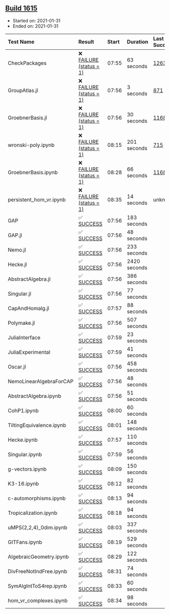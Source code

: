 ## [Build 1615](https://oscarci.mathematik.uni-kl.de/job/oscar-stable/1615/)

* Started on: 2021-01-31
* Ended on: 2021-01-31

| Test Name    | Result | Start | Duration | Last Success | First Failure |
|:-------------|:-------|:------|:---------|:-------------|:--------------|
| CheckPackages | ❌ [FAILURE (status = 1)](https://oscarci.mathematik.uni-kl.de/job/oscar-stable/1615/artifact/logs/build-1615/CheckPackages.log) | 07:55 | 63 seconds | [1263](https://oscarci.mathematik.uni-kl.de/job/oscar-stable/1263/) | [1264](https://oscarci.mathematik.uni-kl.de/job/oscar-stable/1264/) |
| GroupAtlas.jl | ❌ [FAILURE (status = 1)](https://oscarci.mathematik.uni-kl.de/job/oscar-stable/1615/artifact/logs/build-1615/GroupAtlas.jl.log) | 07:56 | 3 seconds | [871](https://oscarci.mathematik.uni-kl.de/job/oscar-stable/871/) | [872](https://oscarci.mathematik.uni-kl.de/job/oscar-stable/872/) |
| GroebnerBasis.jl | ❌ [FAILURE (status = 1)](https://oscarci.mathematik.uni-kl.de/job/oscar-stable/1615/artifact/logs/build-1615/GroebnerBasis.jl.log) | 07:56 | 30 seconds | [1168](https://oscarci.mathematik.uni-kl.de/job/oscar-stable/1168/) | [1169](https://oscarci.mathematik.uni-kl.de/job/oscar-stable/1169/) |
| wronski-poly.ipynb | ❌ [FAILURE (status = 1)](https://oscarci.mathematik.uni-kl.de/job/oscar-stable/1615/artifact/logs/build-1615/wronski-poly.ipynb.log) | 08:15 | 201 seconds | [715](https://oscarci.mathematik.uni-kl.de/job/oscar-stable/715/) | [716](https://oscarci.mathematik.uni-kl.de/job/oscar-stable/716/) |
| GroebnerBasis.ipynb | ❌ [FAILURE (status = 1)](https://oscarci.mathematik.uni-kl.de/job/oscar-stable/1615/artifact/logs/build-1615/GroebnerBasis.ipynb.log) | 08:28 | 66 seconds | [1168](https://oscarci.mathematik.uni-kl.de/job/oscar-stable/1168/) | [1169](https://oscarci.mathematik.uni-kl.de/job/oscar-stable/1169/) |
| persistent_hom_vr.ipynb | ❌ [FAILURE (status = 1)](https://oscarci.mathematik.uni-kl.de/job/oscar-stable/1615/artifact/logs/build-1615/persistent_hom_vr.ipynb.log) | 08:35 | 14 seconds | unknown | unknown |
| GAP | ✅ [SUCCESS](https://oscarci.mathematik.uni-kl.de/job/oscar-stable/1615/artifact/logs/build-1615/GAP.log) | 07:56 | 183 seconds |  |  |
| GAP.jl | ✅ [SUCCESS](https://oscarci.mathematik.uni-kl.de/job/oscar-stable/1615/artifact/logs/build-1615/GAP.jl.log) | 07:56 | 48 seconds |  |  |
| Nemo.jl | ✅ [SUCCESS](https://oscarci.mathematik.uni-kl.de/job/oscar-stable/1615/artifact/logs/build-1615/Nemo.jl.log) | 07:56 | 233 seconds |  |  |
| Hecke.jl | ✅ [SUCCESS](https://oscarci.mathematik.uni-kl.de/job/oscar-stable/1615/artifact/logs/build-1615/Hecke.jl.log) | 07:56 | 2420 seconds |  |  |
| AbstractAlgebra.jl | ✅ [SUCCESS](https://oscarci.mathematik.uni-kl.de/job/oscar-stable/1615/artifact/logs/build-1615/AbstractAlgebra.jl.log) | 07:56 | 386 seconds |  |  |
| Singular.jl | ✅ [SUCCESS](https://oscarci.mathematik.uni-kl.de/job/oscar-stable/1615/artifact/logs/build-1615/Singular.jl.log) | 07:56 | 77 seconds |  |  |
| CapAndHomalg.jl | ✅ [SUCCESS](https://oscarci.mathematik.uni-kl.de/job/oscar-stable/1615/artifact/logs/build-1615/CapAndHomalg.jl.log) | 07:57 | 88 seconds |  |  |
| Polymake.jl | ✅ [SUCCESS](https://oscarci.mathematik.uni-kl.de/job/oscar-stable/1615/artifact/logs/build-1615/Polymake.jl.log) | 07:56 | 507 seconds |  |  |
| JuliaInterface | ✅ [SUCCESS](https://oscarci.mathematik.uni-kl.de/job/oscar-stable/1615/artifact/logs/build-1615/JuliaInterface.log) | 07:59 | 23 seconds |  |  |
| JuliaExperimental | ✅ [SUCCESS](https://oscarci.mathematik.uni-kl.de/job/oscar-stable/1615/artifact/logs/build-1615/JuliaExperimental.log) | 07:59 | 41 seconds |  |  |
| Oscar.jl | ✅ [SUCCESS](https://oscarci.mathematik.uni-kl.de/job/oscar-stable/1615/artifact/logs/build-1615/Oscar.jl.log) | 07:56 | 458 seconds |  |  |
| NemoLinearAlgebraForCAP | ✅ [SUCCESS](https://oscarci.mathematik.uni-kl.de/job/oscar-stable/1615/artifact/logs/build-1615/NemoLinearAlgebraForCAP.log) | 07:56 | 48 seconds |  |  |
| AbstractAlgebra.ipynb | ✅ [SUCCESS](https://oscarci.mathematik.uni-kl.de/job/oscar-stable/1615/artifact/logs/build-1615/AbstractAlgebra.ipynb.log) | 07:56 | 51 seconds |  |  |
| CohP1.ipynb | ✅ [SUCCESS](https://oscarci.mathematik.uni-kl.de/job/oscar-stable/1615/artifact/logs/build-1615/CohP1.ipynb.log) | 08:00 | 60 seconds |  |  |
| TiltingEquivalence.ipynb | ✅ [SUCCESS](https://oscarci.mathematik.uni-kl.de/job/oscar-stable/1615/artifact/logs/build-1615/TiltingEquivalence.ipynb.log) | 08:01 | 148 seconds |  |  |
| Hecke.ipynb | ✅ [SUCCESS](https://oscarci.mathematik.uni-kl.de/job/oscar-stable/1615/artifact/logs/build-1615/Hecke.ipynb.log) | 07:57 | 110 seconds |  |  |
| Singular.ipynb | ✅ [SUCCESS](https://oscarci.mathematik.uni-kl.de/job/oscar-stable/1615/artifact/logs/build-1615/Singular.ipynb.log) | 07:59 | 56 seconds |  |  |
| g-vectors.ipynb | ✅ [SUCCESS](https://oscarci.mathematik.uni-kl.de/job/oscar-stable/1615/artifact/logs/build-1615/g-vectors.ipynb.log) | 08:09 | 150 seconds |  |  |
| K3-16.ipynb | ✅ [SUCCESS](https://oscarci.mathematik.uni-kl.de/job/oscar-stable/1615/artifact/logs/build-1615/K3-16.ipynb.log) | 08:12 | 82 seconds |  |  |
| c-automorphisms.ipynb | ✅ [SUCCESS](https://oscarci.mathematik.uni-kl.de/job/oscar-stable/1615/artifact/logs/build-1615/c-automorphisms.ipynb.log) | 08:13 | 94 seconds |  |  |
| Tropicalization.ipynb | ✅ [SUCCESS](https://oscarci.mathematik.uni-kl.de/job/oscar-stable/1615/artifact/logs/build-1615/Tropicalization.ipynb.log) | 08:18 | 94 seconds |  |  |
| uMPS(2,2,4)_0dim.ipynb | ✅ [SUCCESS](https://oscarci.mathematik.uni-kl.de/job/oscar-stable/1615/artifact/logs/build-1615/uMPS-2-2-4-_0dim.ipynb.log) | 08:03 | 337 seconds |  |  |
| GITFans.ipynb | ✅ [SUCCESS](https://oscarci.mathematik.uni-kl.de/job/oscar-stable/1615/artifact/logs/build-1615/GITFans.ipynb.log) | 08:19 | 529 seconds |  |  |
| AlgebraicGeometry.ipynb | ✅ [SUCCESS](https://oscarci.mathematik.uni-kl.de/job/oscar-stable/1615/artifact/logs/build-1615/AlgebraicGeometry.ipynb.log) | 08:29 | 122 seconds |  |  |
| DivFreeNotIndFree.ipynb | ✅ [SUCCESS](https://oscarci.mathematik.uni-kl.de/job/oscar-stable/1615/artifact/logs/build-1615/DivFreeNotIndFree.ipynb.log) | 08:31 | 74 seconds |  |  |
| SymAlgIntToS4rep.ipynb | ✅ [SUCCESS](https://oscarci.mathematik.uni-kl.de/job/oscar-stable/1615/artifact/logs/build-1615/SymAlgIntToS4rep.ipynb.log) | 08:33 | 60 seconds |  |  |
| hom_vr_complexes.ipynb | ✅ [SUCCESS](https://oscarci.mathematik.uni-kl.de/job/oscar-stable/1615/artifact/logs/build-1615/hom_vr_complexes.ipynb.log) | 08:34 | 98 seconds |  |  |

